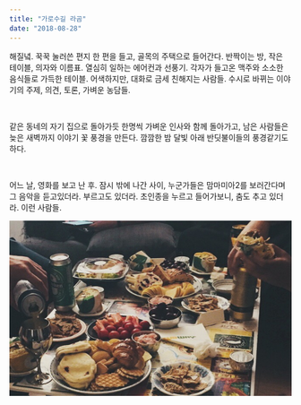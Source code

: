 ```yaml
---
title: "가로수길 라곰"
date: "2018-08-28"
---
```


해질녘. 꾹꾹 눌러쓴 편지 한 편을 들고, 골목의 주택으로 들어간다. 반짝이는 방, 작은 테이블, 의자와 이름표. 열심히 일하는 에어컨과 선풍기. 각자가 들고온 맥주와 소소한 음식들로 가득한 테이블. 어색하지만, 대화로 금세 친해지는 사람들. 수시로 바뀌는 이야기의 주제, 의견, 토론, 가벼운 농담들.

 

같은 동네의 자기 집으로 돌아가듯 한명씩 가벼운 인사와 함께 돌아가고, 남은 사람들은 늦은 새벽까지 이야기 꽃 풍경을 만든다. 깜깜한 밤 달빛 아래 반딧불이들의 풍경같기도 하다.

 

어느 날, 영화를 보고 난 후. 잠시 밖에 나간 사이, 누군가들은 맘마미아2를 보러간다며 그 음악을 듣고있더라. 부르고도 있더라. 초인종을 누르고 들어가보니, 춤도 추고 있더라. 이런 사람들.

![](/photo/memory/2018-08-28-가로수길_라곰.jpg)